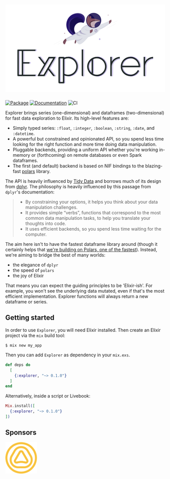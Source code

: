 <h1><img src="explorer.png" alt="Explorer"></h1>

[![Package](https://img.shields.io/hexpm/v/explorer.svg)](https://hex.pm/packages/explorer) [![Documentation](http://img.shields.io/badge/hex.pm-docs-green.svg?style=flat)](https://hexdocs.pm/explorer) ![CI](https://github.com/elixir-nx/explorer/actions/workflows/ci.yml/badge.svg)

Explorer brings series (one-dimensional) and dataframes (two-dimensional) for fast data exploration to Elixir. Its high-level features are:

- Simply typed series: `:float`, `:integer`, `:boolean`, `:string`, `:date`, and `:datetime`.
- A powerful but constrained and opinionated API, so you spend less time looking for the right
  function and more time doing data manipulation.
- Pluggable backends, providing a uniform API whether you're working in-memory or (forthcoming) on
  remote databases or even Spark dataframes.
- The first (and default) backend is based on NIF bindings to the blazing-fast
  [polars](https://docs.rs/polars) library.

The API is heavily influenced by [Tidy Data](https://vita.had.co.nz/papers/tidy-data.pdf) and
borrows much of its design from [dplyr](https://dplyr.tidyverse.org). The philosophy is heavily
influenced by this passage from `dplyr`'s documentation:

> - By constraining your options, it helps you think about your data manipulation challenges.
> - It provides simple “verbs”, functions that correspond to the most common data manipulation
>   tasks, to help you translate your thoughts into code.
> - It uses efficient backends, so you spend less time waiting for the computer.

The aim here isn't to have the fastest dataframe library around (though it certainly helps that
[we're building on Polars, one of the fastest](https://h2oai.github.io/db-benchmark/)). Instead, we're
aiming to bridge the best of many worlds:

- the elegance of `dplyr`
- the speed of `polars`
- the joy of Elixir

That means you can expect the guiding principles to be 'Elixir-ish'. For example, you won't see
the underlying data mutated, even if that's the most efficient implementation. Explorer functions
will always return a new dataframe or series.

## Getting started

In order to use `Explorer`, you will need Elixir installed. Then create an
Elixir project via the `mix` build tool:

```
$ mix new my_app
```

Then you can add `Explorer` as dependency in your `mix.exs`.

```elixir
def deps do
  [
    {:explorer, "~> 0.1.0"}
  ]
end
```

Alternatively, inside a script or Livebook:

```elixir
Mix.install([
  {:explorer, "~> 0.1.0"}
])
```

## Sponsors

<a href="https://amplified.ai"><img src="sponsors/amplified.png" width=100 alt="Amplified"></a>
